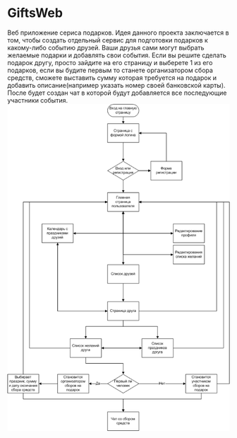 # GiftsWeb
Веб приложение сериса подарков.
Идея данного проекта заключается в том, чтобы создать отдельный сервис для подготовки подарков к какому-либо событию друзей. Ваши друзья сами могут выбрать желаемые подарки и добавлять свои события. Если вы решите сделать подарок другу, просто зайдите на его страницу и выберете 1 из его подарков, если вы будите первым то станете организатором сбора средств, сможете выставить сумму которая требуется на подарок и добавить описание(например указать номер своей банковской карты). После будет создан чат в которой будут добавляется все последующие участники события.
![here must be image](NetcrackerSchema.png "schema")
